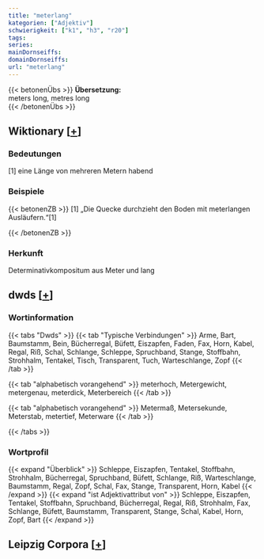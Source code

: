 ```yaml
---
title: "meterlang"
kategorien: ["Adjektiv"]
schwierigkeit: ["k1", "h3", "r20"]
tags:
series:
mainDornseiffs:
domainDornseiffs:
url: "meterlang"
---
```


{{< betonenÜbs >}}
**Übersetzung:**  
meters long, metres long  
{{< /betonenÜbs >}}

## Wiktionary [[+](https://de.wiktionary.org/wiki/meterlang)]

### Bedeutungen
[1] eine Länge von mehreren Metern habend  

### Beispiele
{{< betonenZB >}}
[1] „Die Quecke durchzieht den Boden mit meterlangen Ausläufern.“[1]  

{{< /betonenZB >}}
### Herkunft
Determinativkompositum aus Meter und lang  



## dwds [[+](https://www.dwds.de/wb/meterlang)]

### Wortinformation
{{< tabs "Dwds" >}}
{{< tab "Typische Verbindungen" >}}
Arme, Bart, Baumstamm, Bein, Bücherregal, Büfett, Eiszapfen, Faden, Fax, Horn, Kabel, Regal, Riß, Schal, Schlange, Schleppe, Spruchband, Stange, Stoffbahn, Strohhalm, Tentakel, Tisch, Transparent, Tuch, Warteschlange, Zopf
{{< /tab >}}

{{< tab "alphabetisch vorangehend" >}}
meterhoch, Metergewicht, metergenau, meterdick, Meterbereich
{{< /tab >}}

{{< tab "alphabetisch vorangehend" >}}
Metermaß, Metersekunde, Meterstab, metertief, Meterware
{{< /tab >}}

{{< /tabs >}}

### Wortprofil
{{< expand "Überblick" >}} Schleppe, Eiszapfen, Tentakel, Stoffbahn, Strohhalm, Bücherregal, Spruchband, Büfett, Schlange, Riß, Warteschlange, Baumstamm, Regal, Zopf, Schal, Fax, Stange, Transparent, Horn, Kabel {{< /expand >}}
{{< expand "ist Adjektivattribut von" >}} Schleppe, Eiszapfen, Tentakel, Stoffbahn, Spruchband, Bücherregal, Regal, Riß, Strohhalm, Fax, Schlange, Büfett, Baumstamm, Transparent, Stange, Schal, Kabel, Horn, Zopf, Bart {{< /expand >}}

## Leipzig Corpora [[+](https://corpora.uni-leipzig.de/en/res?word=meterlang&corpusId=deu_newscrawl-public_2018)]

